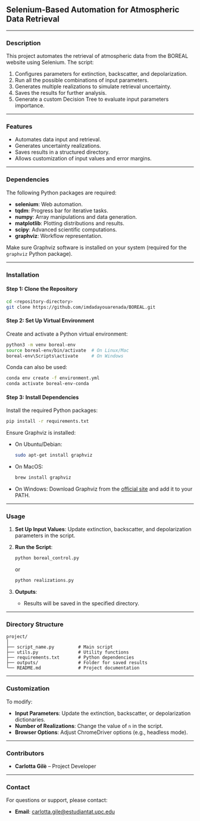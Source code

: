 ## **Selenium-Based Automation for Atmospheric Data Retrieval**

---

### **Description**
This project automates the retrieval of atmospheric data from the BOREAL website using Selenium. The script:
1. Configures parameters for extinction, backscatter, and depolarization.
2. Run all the possible combinations of input parameters.
3. Generates multiple realizations to simulate retrieval uncertainty.
4. Saves the results for further analysis.
5. Generate a custom Decision Tree to evaluate input parameters importance.

---

### **Features**
- Automates data input and retrieval.
- Generates uncertainty realizations.
- Saves results in a structured directory.
- Allows customization of input values and error margins.

---

### **Dependencies**
The following Python packages are required:
- **selenium**: Web automation.
- **tqdm**: Progress bar for iterative tasks.
- **numpy**: Array manipulations and data generation.
- **matplotlib**: Plotting distributions and results.
- **scipy**: Advanced scientific computations.
- **graphviz**: Workflow representation.

Make sure Graphviz software is installed on your system (required for the `graphviz` Python package).

---

### **Installation**

#### **Step 1: Clone the Repository**
```bash
cd <repository-directory>
git clone https://github.com/imdadayouarenada/BOREAL.git
```

#### **Step 2: Set Up Virtual Environment**
Create and activate a Python virtual environment:
```bash
python3 -m venv boreal-env
source boreal-env/bin/activate  # On Linux/Mac
boreal-env\Scripts\activate     # On Windows
```
Conda can also be used:
```bash
conda env create -f environment.yml
conda activate boreal-env-conda
```

#### **Step 3: Install Dependencies**
Install the required Python packages:
```bash
pip install -r requirements.txt
```

Ensure Graphviz is installed:
- On Ubuntu/Debian:
  ```bash
  sudo apt-get install graphviz
  ```
- On MacOS:
  ```bash
  brew install graphviz
  ```
- On Windows:
  Download Graphviz from the [official site](https://graphviz.gitlab.io/_pages/Download/Download_windows.html) and add it to your PATH.

---

### **Usage**
1. **Set Up Input Values**: Update extinction, backscatter, and depolarization parameters in the script.
2. **Run the Script**:
   ```bash
   python boreal_control.py
   ```
   or
   ```bash
   python realizations.py
   ```
   
4. **Outputs**:
   - Results will be saved in the specified directory.

---

### **Directory Structure**
```
project/
│
├── script_name.py         # Main script
├── utils.py               # Utility functions
├── requirements.txt       # Python dependencies
├── outputs/               # Folder for saved results
└── README.md              # Project documentation
```

---

### **Customization**
To modify:
- **Input Parameters**: Update the extinction, backscatter, or depolarization dictionaries.
- **Number of Realizations**: Change the value of `n` in the script.
- **Browser Options**: Adjust ChromeDriver options (e.g., headless mode).

---

### **Contributors**
- **Carlotta Gilè** – Project Developer

---

### **Contact**
For questions or support, please contact:
- **Email**: carlotta.gile@estudiantat.upc.edu
